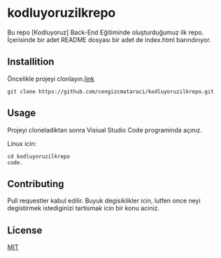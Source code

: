 # kodluyoruzilkrepo
Bu repo [Kodluyoruz] Back-End Eğitiminde oluşturduğumuz ilk repo. İçerisinde bir adet README dosyası bir adet de index.html barındırıyor.
## Installition
Öncelikle projeyi clonlayın.[link]()

```
git clone https://github.com/cengizcmataraci/kodluyoruzilkrepo.git
```

## Usage
Projeyi cloneladiktan sonra Visiual Studio Code programinda açınız.

Linux icin:
```
cd kodluyoruzilkrepo
code.
```

## Contributing
Pull requestler kabul edilir. Buyuk degisiklikler icin, lutfen once neyi degistirmek istediginizi tartismak icin bir konu aciniz.

## License

[MIT]()
